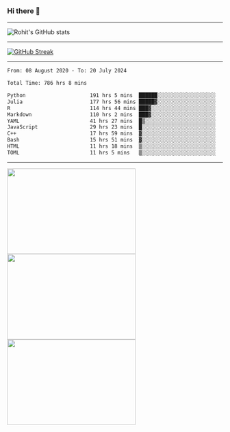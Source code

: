 ### Hi there 👋

<hr/>

![Rohit's GitHub stats](https://github-readme-stats.vercel.app/api?username=RohitRathore1&show_icons=true&theme=transparent)

<hr/>

[![GitHub Streak](http://github-readme-streak-stats.herokuapp.com?user=RohitRathore1&theme=dark&mode=weekly)](https://git.io/streak-stats)

<hr/>

<!--START_SECTION:waka-->

```txt
From: 08 August 2020 - To: 20 July 2024

Total Time: 786 hrs 8 mins

Python                     191 hrs 5 mins  ██████░░░░░░░░░░░░░░░░░░░   24.31 %
Julia                      177 hrs 56 mins █████▓░░░░░░░░░░░░░░░░░░░   22.64 %
R                          114 hrs 44 mins ███▓░░░░░░░░░░░░░░░░░░░░░   14.60 %
Markdown                   110 hrs 2 mins  ███▓░░░░░░░░░░░░░░░░░░░░░   14.00 %
YAML                       41 hrs 27 mins  █▒░░░░░░░░░░░░░░░░░░░░░░░   05.27 %
JavaScript                 29 hrs 23 mins  █░░░░░░░░░░░░░░░░░░░░░░░░   03.74 %
C++                        17 hrs 59 mins  ▓░░░░░░░░░░░░░░░░░░░░░░░░   02.29 %
Bash                       15 hrs 51 mins  ▓░░░░░░░░░░░░░░░░░░░░░░░░   02.02 %
HTML                       11 hrs 18 mins  ▒░░░░░░░░░░░░░░░░░░░░░░░░   01.44 %
TOML                       11 hrs 5 mins   ▒░░░░░░░░░░░░░░░░░░░░░░░░   01.41 %
```

<!--END_SECTION:waka-->

<hr/>

<p>
  <img src="https://wakatime.com/share/@TeAmp0is0N/0205e68a-e5ed-48bf-b870-3c94c1fa77d3.svg" width="300" height="200">
  <img src="https://wakatime.com/share/@TeAmp0is0N/3935ee43-08a3-493e-8b95-60c1f9204b15.svg" width="300" height="200">
  <img src="https://wakatime.com/share/@TeAmp0is0N/8717aacc-7340-44e0-abb1-987dc9823fcd.svg" width="300" height="200">
</p>




